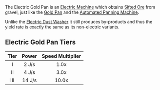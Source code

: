 The Electric Gold Pan is an [Electric Machine](https://github.com/Slimefun/Slimefun4/wiki/Electric-Machines) which obtains [Sifted Ore](https://github.com/Slimefun/Slimefun4/wiki/Sifted-Ore) from gravel, just like the [Gold Pan](https://github.com/Slimefun/Slimefun4/wiki/Gold-Pan) and the [Automated Panning Machine](https://github.com/Slimefun/Slimefun4/wiki/Automated-Panning-Machine).

Unlike the [Electric Dust Washer](https://github.com/Slimefun/Slimefun4/wiki/Electric-Dust-Washer) it still produces by-products and thus the yield rate is exactly the same as its non-electric variants.

## Electric Gold Pan Tiers

| Tier | Power  | Speed Multiplier |
| :--: | :----: | :--------------: |
| I    | 2 J/s  | 1.0x             |
| II   | 4 J/s  | 3.0x             |
| III  | 14 J/s | 10.0x            |